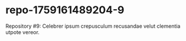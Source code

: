 # repo-1759161489204-9
Repository #9: Celebrer ipsum crepusculum recusandae velut clementia utpote vereor.
